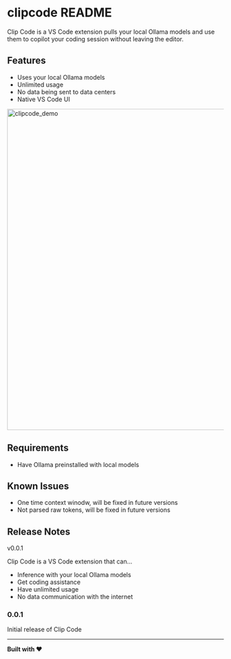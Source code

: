 # clipcode README

Clip Code is a VS Code extension pulls your local Ollama models and use them to copilot your coding session without leaving the editor.

## Features

- Uses your local Ollama models
- Unlimited usage
- No data being sent to data centers
- Native VS Code UI

<img width="1267" height="747" alt="clipcode_demo" src="https://github.com/user-attachments/assets/ea47446b-5cdc-4452-b8ad-e62148b3d008" />

## Requirements

- Have Ollama preinstalled with local models

## Known Issues

- One time context winodw, will be fixed in future versions
- Not parsed raw tokens, will be fixed in future versions

## Release Notes

v0.0.1

Clip Code is a VS Code extension that can...
- Inference with your local Ollama models
- Get coding assistance
- Have unlimited usage
- No data communication with the internet


### 0.0.1

Initial release of Clip Code

---

**Built with ❤️**
